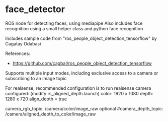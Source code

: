 # face_detector

ROS node for detecting faces, using mediapipe
Also includes face recognition using a small helper class and python face recognition

Includes sample code from "ros_people_object_detection_tensorflow" by Cagatay Odabasi

References:
- https://github.com/cagbal/ros_people_object_detection_tensorflow

Supports multiple input modes, including exclusive access to a camera or subscribing to an image topic

For realsense, recommended configuration is to run realsense camera configured:
    (modify rs_aligned_depth.launch)
    color: 1920 x 1080
    depth: 1280 x 720
    align_depth = true

camera_rgb_topic: /camera/color/image_raw
optional #camera_depth_topic: /camera/aligned_depth_to_color/image_raw

